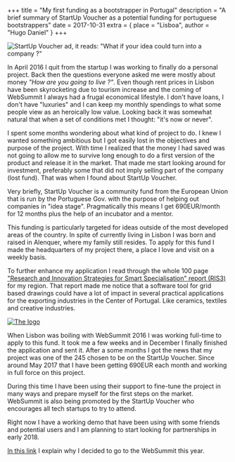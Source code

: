 +++
title = "My first funding as a bootstrapper in Portugal"
description = "A brief summary of StartUp Voucher as a potential funding for portuguese bootstrappers"
date = 2017-10-31
extra = { place = "Lisboa", author = "Hugo Daniel" }
+++

![StartUp Voucher ad, it reads: "What if your idea could turn into a company ?"](/images/startupvoucher.jpg)

In April 2016 I quit from the startup I was working to finally do a personal project. Back then the questions everyone asked me were mostly about money _"How are you going to live ?"_.
Even though rent prices in Lisbon have been skyrocketing due to tourism increase and the coming of WebSummit I always had a frugal economical lifestyle. I don't have loans, I don't have "luxuries" and I can keep my monthly spendings to what some people view as an heroically low value.
Looking back it was somewhat natural that when a set of conditions met I thought: "it's now or never".

I spent some months wondering about what kind of project to do. I knew I wanted something ambitious but I got easily lost in the objectives and purpose of the project. With time I realized that the money I had saved was not going to allow me to survive long enough to do a first version of the product and release it in the market.
That made me start looking around for investment, preferably some that did not imply selling part of the company (lost fund). That was when I found about StartUp Voucher.

Very briefly, StartUp Voucher is a community fund from the European Union that is run by the Portuguese Gov. with the purpose of helping out companies in "idea stage". Pragmatically this means I get 690EUR/month for 12 months plus the help of an incubator and a mentor.

This funding is particularly targeted for ideas outside of the most developed areas of the country. In spite of currently living in Lisbon I was born and raised in Alenquer, where my family still resides. To apply for this fund I made the headquarters of my project there, a place I love and visit on a weekly basis.

To further enhance my application I read through the whole 100 page ["Research and Innovation Strategies for Smart Specialisation" report (RIS3)](https://www.portugal2020.pt/Portal2020/Media/Default/Docs/EstrategiasEInteligente/EREI%20Centro.pdf) for my region. That report made me notice that a software tool for grid based drawings could have a lot of impact in several practical applications for the exporting industries in the Center of Portugal. Like ceramics, textiles and creative industries.

[![The logo](https://gridgenerator.com/img/logo/grid_generator_logo.png)](https://gridgenerator.com)

When Lisbon was boiling with WebSummit 2016 I was working full-time to apply to this fund. It took me a few weeks and in December I finally finished the application and sent it. After a some months I got the news that my project was one of the 245 chosen to be on the StartUp Voucher. Since around May 2017 that I have been getting 690EUR each month and working in full force on this project.

During this time I have been using their support to fine-tune the project in many ways and prepare myself for the first steps on the market. WebSummit is also being promoted by the StartUp Voucher who encourages all tech startups to try to attend.

Right now I have a working demo that have been using with some friends and potential users and I am planning to start looking for partnerships in early 2018.

[In this link](@/posts/2017-10-24-why-i-decided-to-go-to-the-websummit.md) I explain why I decided to go to the WebSummit this year.
